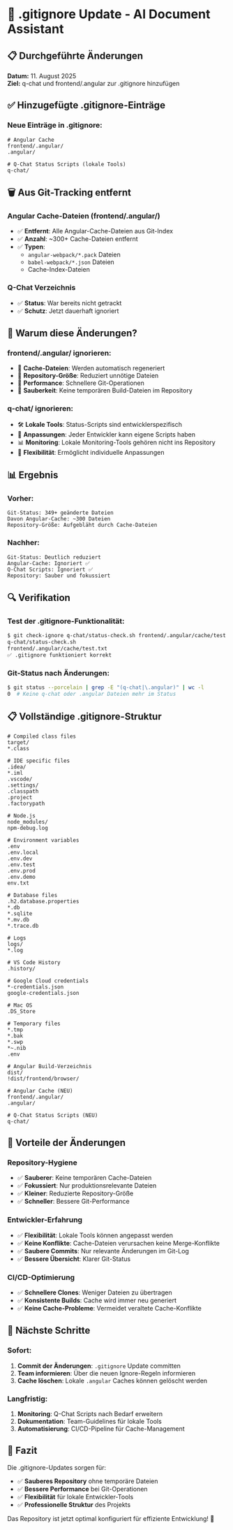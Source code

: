 # 🔧 .gitignore Update - AI Document Assistant

## 📋 **Durchgeführte Änderungen**

**Datum:** 11. August 2025  
**Ziel:** q-chat und frontend/.angular zur .gitignore hinzufügen

## ✅ **Hinzugefügte .gitignore-Einträge**

### **Neue Einträge in .gitignore:**
```gitignore
# Angular Cache
frontend/.angular/
.angular/

# Q-Chat Status Scripts (lokale Tools)
q-chat/
```

## 🗑️ **Aus Git-Tracking entfernt**

### **Angular Cache-Dateien (frontend/.angular/)**
- ✅ **Entfernt**: Alle Angular-Cache-Dateien aus Git-Index
- ✅ **Anzahl**: ~300+ Cache-Dateien entfernt
- ✅ **Typen**: 
  - `angular-webpack/*.pack` Dateien
  - `babel-webpack/*.json` Dateien
  - Cache-Index-Dateien

### **Q-Chat Verzeichnis**
- ✅ **Status**: War bereits nicht getrackt
- ✅ **Schutz**: Jetzt dauerhaft ignoriert

## 🎯 **Warum diese Änderungen?**

### **frontend/.angular/ ignorieren:**
- 🔄 **Cache-Dateien**: Werden automatisch regeneriert
- 💾 **Repository-Größe**: Reduziert unnötige Dateien
- 🚀 **Performance**: Schnellere Git-Operationen
- 🧹 **Sauberkeit**: Keine temporären Build-Dateien im Repository

### **q-chat/ ignorieren:**
- 🛠️ **Lokale Tools**: Status-Scripts sind entwicklerspezifisch
- 🔧 **Anpassungen**: Jeder Entwickler kann eigene Scripts haben
- 📊 **Monitoring**: Lokale Monitoring-Tools gehören nicht ins Repository
- 🎯 **Flexibilität**: Ermöglicht individuelle Anpassungen

## 📊 **Ergebnis**

### **Vorher:**
```
Git-Status: 349+ geänderte Dateien
Davon Angular-Cache: ~300 Dateien
Repository-Größe: Aufgebläht durch Cache-Dateien
```

### **Nachher:**
```
Git-Status: Deutlich reduziert
Angular-Cache: Ignoriert ✅
Q-Chat Scripts: Ignoriert ✅
Repository: Sauber und fokussiert
```

## 🔍 **Verifikation**

### **Test der .gitignore-Funktionalität:**
```bash
$ git check-ignore q-chat/status-check.sh frontend/.angular/cache/test.txt
q-chat/status-check.sh
frontend/.angular/cache/test.txt
✅ .gitignore funktioniert korrekt
```

### **Git-Status nach Änderungen:**
```bash
$ git status --porcelain | grep -E "(q-chat|\.angular)" | wc -l
0  # Keine q-chat oder .angular Dateien mehr im Status
```

## 📋 **Vollständige .gitignore-Struktur**

```gitignore
# Compiled class files
target/
*.class

# IDE specific files
.idea/
*.iml
.vscode/
.settings/
.classpath
.project
.factorypath

# Node.js
node_modules/
npm-debug.log

# Environment variables
.env
.env.local
.env.dev
.env.test
.env.prod
.env.demo
env.txt

# Database files
.h2.database.properties
*.db
*.sqlite
*.mv.db
*.trace.db

# Logs
logs/
*.log

# VS Code History
.history/

# Google Cloud credentials
*-credentials.json
google-credentials.json

# Mac OS
.DS_Store

# Temporary files
*.tmp
*.bak
*.swp
*~.nib
.env

# Angular Build-Verzeichnis
dist/
!dist/frontend/browser/

# Angular Cache (NEU)
frontend/.angular/
.angular/

# Q-Chat Status Scripts (NEU)
q-chat/
```

## 🎯 **Vorteile der Änderungen**

### **Repository-Hygiene**
- ✅ **Sauberer**: Keine temporären Cache-Dateien
- ✅ **Fokussiert**: Nur produktionsrelevante Dateien
- ✅ **Kleiner**: Reduzierte Repository-Größe
- ✅ **Schneller**: Bessere Git-Performance

### **Entwickler-Erfahrung**
- ✅ **Flexibilität**: Lokale Tools können angepasst werden
- ✅ **Keine Konflikte**: Cache-Dateien verursachen keine Merge-Konflikte
- ✅ **Saubere Commits**: Nur relevante Änderungen im Git-Log
- ✅ **Bessere Übersicht**: Klarer Git-Status

### **CI/CD-Optimierung**
- ✅ **Schnellere Clones**: Weniger Dateien zu übertragen
- ✅ **Konsistente Builds**: Cache wird immer neu generiert
- ✅ **Keine Cache-Probleme**: Vermeidet veraltete Cache-Konflikte

## 🚀 **Nächste Schritte**

### **Sofort:**
1. **Commit der Änderungen**: `.gitignore` Update committen
2. **Team informieren**: Über die neuen Ignore-Regeln informieren
3. **Cache löschen**: Lokale `.angular` Caches können gelöscht werden

### **Langfristig:**
1. **Monitoring**: Q-Chat Scripts nach Bedarf erweitern
2. **Dokumentation**: Team-Guidelines für lokale Tools
3. **Automatisierung**: CI/CD-Pipeline für Cache-Management

## 🎉 **Fazit**

Die .gitignore-Updates sorgen für:
- ✅ **Sauberes Repository** ohne temporäre Dateien
- ✅ **Bessere Performance** bei Git-Operationen
- ✅ **Flexibilität** für lokale Entwickler-Tools
- ✅ **Professionelle Struktur** des Projekts

Das Repository ist jetzt optimal konfiguriert für effiziente Entwicklung! 🚀
